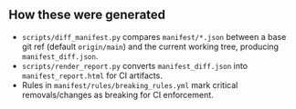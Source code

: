 ## How these were generated
- `scripts/diff_manifest.py` compares `manifest/*.json` between a base git ref (default `origin/main`) and the current working tree, producing `manifest_diff.json`.
- `scripts/render_report.py` converts `manifest_diff.json` into `manifest_report.html` for CI artifacts.
- Rules in `manifest/rules/breaking_rules.yml` mark critical removals/changes as breaking for CI enforcement.
